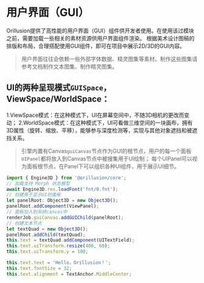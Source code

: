 # 用户界面（GUI）

Orillusion提供了高性能的用户界面（GUI）组件供开发者使用。在使用该过模块之前，需要加载一些相关的素材资源供用户界面组件渲染。
根据美术设计图稿的排版和布局，合理搭配使用GUI组件，即可在项目中展示2D/3D的GUI内容。

> 用户界面往往会依赖一些外部字体数据、精灵图集等素材。制作这些图集请参考文档制作文本图集、制作精灵图集。

## UI的两种呈现模式`GUISpace`，ViewSpace/WorldSpace：

1.ViewSpace模式：在这种模式下，UI在屏幕空间中，不随3D相机的更改而变动；
2.WorldSpace模式：在这种模式下，UI可看做三维空间的一块画布，拥有3D属性（旋转、缩放、平移），能够参与深度检测等，实现与其他对象遮挡和被遮挡关系。

> 引擎内置有Canvas`guiCanvas`节点作为GUI的根节点，用户的每一个面板`UIPanel`都将放入到Canvas节点中被搜集用于UI绘制；
> 每个UIPanel可以视为面板根节点，在Panel下可以组织各种UI组件，用于展示UI细节。

```ts
import { Engine3D } from '@orillusion/core';
// 加载支持 Morph 状态模型
await Engine3D.res.loadFont('fnt/0.fnt');
// 创建用于显示UI的面板
let panelRoot: Object3D = new Object3D();
panelRoot.addComponent(ViewPanel);
// 面板加入到系统canvas中
renderJob.guiCanvas.addGUIChild(panelRoot);
// 创建文本节点
let textQuad = new Object3D();
panelRoot.addChild(textQuad);
this.text = textQuad.addComponent(UITextField);
this.text.uiTransform.resize(400, 60);
this.text.uiTransform.y = 100;

this.text.text = 'Hello，Orillusion！';
this.text.fontSize = 32;
this.text.alignment = TextAnchor.MiddleCenter;

```
